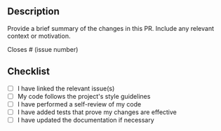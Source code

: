 ## Description

Provide a brief summary of the changes in this PR. Include any relevant context or motivation.

Closes # (issue number)

## Checklist

- [ ] I have linked the relevant issue(s)
- [ ] My code follows the project's style guidelines
- [ ] I have performed a self-review of my code
- [ ] I have added tests that prove my changes are effective
- [ ] I have updated the documentation if necessary
